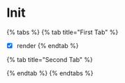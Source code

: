 # Init

{% tabs %}
{% tab title="First Tab" %}
* [x] render
{% endtab %}

{% tab title="Second Tab" %}

{% endtab %}
{% endtabs %}

